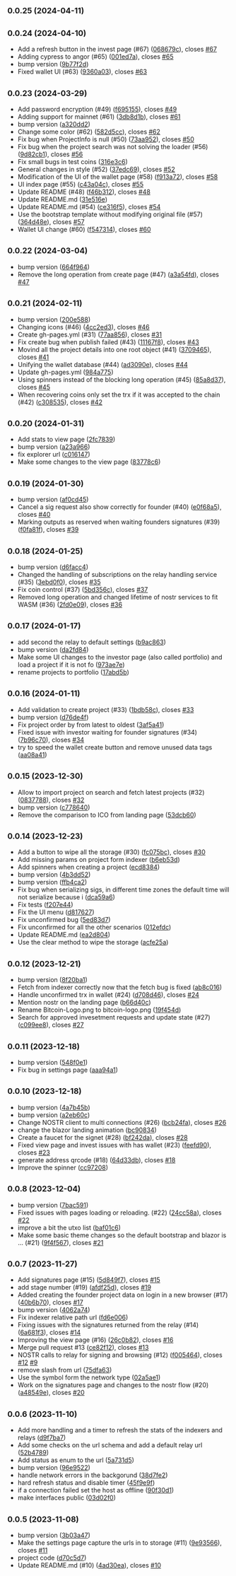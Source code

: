 ## <small>0.0.25 (2024-04-11)</small>




## <small>0.0.24 (2024-04-10)</small>

* Add a refresh button in the invest page (#67) ([068679c](https://github.com/block-core/angor/commit/068679c)), closes [#67](https://github.com/block-core/angor/issues/67)
* Adding cypress to angor (#65) ([001ed7a](https://github.com/block-core/angor/commit/001ed7a)), closes [#65](https://github.com/block-core/angor/issues/65)
* bump version ([9b77f2d](https://github.com/block-core/angor/commit/9b77f2d))
* Fixed wallet UI (#63) ([9360a03](https://github.com/block-core/angor/commit/9360a03)), closes [#63](https://github.com/block-core/angor/issues/63)



## <small>0.0.23 (2024-03-29)</small>

* Add password encryption (#49) ([f695155](https://github.com/block-core/angor/commit/f695155)), closes [#49](https://github.com/block-core/angor/issues/49)
* Adding support for mainnet (#61) ([3db8d1b](https://github.com/block-core/angor/commit/3db8d1b)), closes [#61](https://github.com/block-core/angor/issues/61)
* bump version ([a320dd2](https://github.com/block-core/angor/commit/a320dd2))
* Change some color (#62) ([582d5cc](https://github.com/block-core/angor/commit/582d5cc)), closes [#62](https://github.com/block-core/angor/issues/62)
* Fix bug when ProjectInfo is null (#50) ([73aa952](https://github.com/block-core/angor/commit/73aa952)), closes [#50](https://github.com/block-core/angor/issues/50)
* Fix bug when the project search was not solving the loader (#56) ([9d82cb1](https://github.com/block-core/angor/commit/9d82cb1)), closes [#56](https://github.com/block-core/angor/issues/56)
* Fix small bugs in test coins ([316e3c6](https://github.com/block-core/angor/commit/316e3c6))
* General changes in style (#52) ([37edc69](https://github.com/block-core/angor/commit/37edc69)), closes [#52](https://github.com/block-core/angor/issues/52)
* Modification of the UI of the wallet page (#58) ([f913a72](https://github.com/block-core/angor/commit/f913a72)), closes [#58](https://github.com/block-core/angor/issues/58)
* UI index page (#55) ([c43a04c](https://github.com/block-core/angor/commit/c43a04c)), closes [#55](https://github.com/block-core/angor/issues/55)
* Update README (#48) ([f46b312](https://github.com/block-core/angor/commit/f46b312)), closes [#48](https://github.com/block-core/angor/issues/48)
* Update README.md ([31e516e](https://github.com/block-core/angor/commit/31e516e))
* Update README.md (#54) ([ce316f5](https://github.com/block-core/angor/commit/ce316f5)), closes [#54](https://github.com/block-core/angor/issues/54)
* Use the bootstrap template without modifying original file (#57) ([364d48e](https://github.com/block-core/angor/commit/364d48e)), closes [#57](https://github.com/block-core/angor/issues/57)
* Wallet UI change (#60) ([f547314](https://github.com/block-core/angor/commit/f547314)), closes [#60](https://github.com/block-core/angor/issues/60)



## <small>0.0.22 (2024-03-04)</small>

* bump version ([664f964](https://github.com/block-core/angor/commit/664f964))
* Remove the long operation from create page  (#47) ([a3a54fd](https://github.com/block-core/angor/commit/a3a54fd)), closes [#47](https://github.com/block-core/angor/issues/47)



## <small>0.0.21 (2024-02-11)</small>

* bump version ([200e588](https://github.com/block-core/angor/commit/200e588))
* Changing icons (#46) ([4cc2ed3](https://github.com/block-core/angor/commit/4cc2ed3)), closes [#46](https://github.com/block-core/angor/issues/46)
* Create gh-pages.yml (#31) ([77aa856](https://github.com/block-core/angor/commit/77aa856)), closes [#31](https://github.com/block-core/angor/issues/31)
* Fix create bug when publish failed (#43) ([11167f8](https://github.com/block-core/angor/commit/11167f8)), closes [#43](https://github.com/block-core/angor/issues/43)
* Movind all the project details into one root object (#41) ([3709465](https://github.com/block-core/angor/commit/3709465)), closes [#41](https://github.com/block-core/angor/issues/41)
* Unifying the wallet database (#44) ([ad3090e](https://github.com/block-core/angor/commit/ad3090e)), closes [#44](https://github.com/block-core/angor/issues/44)
* Update gh-pages.yml ([984a775](https://github.com/block-core/angor/commit/984a775))
* Using spinners instead of the blocking long operation (#45) ([85a8d37](https://github.com/block-core/angor/commit/85a8d37)), closes [#45](https://github.com/block-core/angor/issues/45)
* When recovering coins only set the trx if it was accepted to the chain (#42) ([c308535](https://github.com/block-core/angor/commit/c308535)), closes [#42](https://github.com/block-core/angor/issues/42)



## <small>0.0.20 (2024-01-31)</small>

* Add stats to view page ([2fc7839](https://github.com/block-core/angor/commit/2fc7839))
* bump version ([a23a966](https://github.com/block-core/angor/commit/a23a966))
* fix explorer url ([c016147](https://github.com/block-core/angor/commit/c016147))
* Make some changes to the view page ([83778c6](https://github.com/block-core/angor/commit/83778c6))



## <small>0.0.19 (2024-01-30)</small>

* bump version ([af0cd45](https://github.com/block-core/angor/commit/af0cd45))
* Cancel a sig request also show correctly for founder (#40) ([e0f68a5](https://github.com/block-core/angor/commit/e0f68a5)), closes [#40](https://github.com/block-core/angor/issues/40)
* Marking outputs as reserved when waiting founders signatures (#39) ([f0fa81f](https://github.com/block-core/angor/commit/f0fa81f)), closes [#39](https://github.com/block-core/angor/issues/39)



## <small>0.0.18 (2024-01-25)</small>

* bump version ([d6facc4](https://github.com/block-core/angor/commit/d6facc4))
* Changed the handling of subscriptions on the relay handling service (#35) ([3ebd0f0](https://github.com/block-core/angor/commit/3ebd0f0)), closes [#35](https://github.com/block-core/angor/issues/35)
* Fix coin control (#37) ([5bd356c](https://github.com/block-core/angor/commit/5bd356c)), closes [#37](https://github.com/block-core/angor/issues/37)
* Removed long operation and changed lifetime of nostr services to fit WASM (#36) ([2fd0e09](https://github.com/block-core/angor/commit/2fd0e09)), closes [#36](https://github.com/block-core/angor/issues/36)



## <small>0.0.17 (2024-01-17)</small>

* add second the relay to default settings ([b9ac863](https://github.com/block-core/angor/commit/b9ac863))
* bump version ([da2fd84](https://github.com/block-core/angor/commit/da2fd84))
* Make some UI changes to the investor page (also called portfolio) and load a project if it is not fo ([973ae7e](https://github.com/block-core/angor/commit/973ae7e))
* rename projects to portfolio ([17abd5b](https://github.com/block-core/angor/commit/17abd5b))



## <small>0.0.16 (2024-01-11)</small>

* Add validation to create project (#33) ([1bdb58c](https://github.com/block-core/angor/commit/1bdb58c)), closes [#33](https://github.com/block-core/angor/issues/33)
* bump version ([d76de4f](https://github.com/block-core/angor/commit/d76de4f))
* Fix project order by from latest to oldest ([3af5a41](https://github.com/block-core/angor/commit/3af5a41))
* Fixed issue with investor waiting for founder signatures (#34) ([7b96c70](https://github.com/block-core/angor/commit/7b96c70)), closes [#34](https://github.com/block-core/angor/issues/34)
* try to speed the wallet create button and remove unused data tags ([aa08a41](https://github.com/block-core/angor/commit/aa08a41))



## <small>0.0.15 (2023-12-30)</small>

* Allow to import project on search and fetch latest projects (#32) ([0837788](https://github.com/block-core/angor/commit/0837788)), closes [#32](https://github.com/block-core/angor/issues/32)
* bump version ([c778640](https://github.com/block-core/angor/commit/c778640))
* Remove the comparison to ICO from landing page ([53dcb60](https://github.com/block-core/angor/commit/53dcb60))



## <small>0.0.14 (2023-12-23)</small>

* Add a button to wipe all the storage (#30) ([fc075bc](https://github.com/block-core/angor/commit/fc075bc)), closes [#30](https://github.com/block-core/angor/issues/30)
* Add missing params on project form indexer ([b6eb53d](https://github.com/block-core/angor/commit/b6eb53d))
* Add spinners when creating a project ([ecd8384](https://github.com/block-core/angor/commit/ecd8384))
* bump version ([4b3dd52](https://github.com/block-core/angor/commit/4b3dd52))
* bump version ([ffb4ca2](https://github.com/block-core/angor/commit/ffb4ca2))
* Fix bug when serializing sigs, in different time zones the default time will not serialize because i ([dca59a6](https://github.com/block-core/angor/commit/dca59a6))
* Fix tests ([f207e44](https://github.com/block-core/angor/commit/f207e44))
* Fix the UI menu ([d817627](https://github.com/block-core/angor/commit/d817627))
* Fix unconfirmed bug ([5ed83d7](https://github.com/block-core/angor/commit/5ed83d7))
* Fix unconfirmed for all the other scenarios ([012efdc](https://github.com/block-core/angor/commit/012efdc))
* Update README.md ([ea2d804](https://github.com/block-core/angor/commit/ea2d804))
* Use the clear method to wipe the storage ([acfe25a](https://github.com/block-core/angor/commit/acfe25a))



## <small>0.0.12 (2023-12-21)</small>

* bump version ([8f20ba1](https://github.com/block-core/angor/commit/8f20ba1))
* Fetch from indexer correctly now that the fetch bug is fixed ([ab8c016](https://github.com/block-core/angor/commit/ab8c016))
* Handle unconfirmed trx in wallet (#24) ([d708d46](https://github.com/block-core/angor/commit/d708d46)), closes [#24](https://github.com/block-core/angor/issues/24)
* Mention nostr on the landing page ([b66d40c](https://github.com/block-core/angor/commit/b66d40c))
* Rename Bitcoin-Logo.png to bitcoin-logo.png ([19f454d](https://github.com/block-core/angor/commit/19f454d))
* Search for approved invesetment requests and update state (#27) ([c099ee8](https://github.com/block-core/angor/commit/c099ee8)), closes [#27](https://github.com/block-core/angor/issues/27)



## <small>0.0.11 (2023-12-18)</small>

* bump version ([548f0e1](https://github.com/block-core/angor/commit/548f0e1))
* Fix bug in settings page ([aaa94a1](https://github.com/block-core/angor/commit/aaa94a1))



## <small>0.0.10 (2023-12-18)</small>

* bump version ([4a7b45b](https://github.com/block-core/angor/commit/4a7b45b))
* bump version ([a2eb60c](https://github.com/block-core/angor/commit/a2eb60c))
* Change NOSTR client to multi connections (#26) ([bcb24fa](https://github.com/block-core/angor/commit/bcb24fa)), closes [#26](https://github.com/block-core/angor/issues/26)
* change the blazor landing animation ([bc90834](https://github.com/block-core/angor/commit/bc90834))
* Create a faucet for the signet (#28) ([bf242da](https://github.com/block-core/angor/commit/bf242da)), closes [#28](https://github.com/block-core/angor/issues/28)
* Fixed view page and invest issues with has wallet (#23) ([feefd90](https://github.com/block-core/angor/commit/feefd90)), closes [#23](https://github.com/block-core/angor/issues/23)
* generate address qrcode (#18) ([64d33db](https://github.com/block-core/angor/commit/64d33db)), closes [#18](https://github.com/block-core/angor/issues/18)
* Improve the spinner ([cc97208](https://github.com/block-core/angor/commit/cc97208))



## <small>0.0.8 (2023-12-04)</small>

* bump version ([7bac591](https://github.com/block-core/angor/commit/7bac591))
* Fixed issues with pages loading or reloading. (#22) ([24cc58a](https://github.com/block-core/angor/commit/24cc58a)), closes [#22](https://github.com/block-core/angor/issues/22)
* improve a bit the utxo list ([baf01c6](https://github.com/block-core/angor/commit/baf01c6))
* Make some basic theme changes so the default bootstrap and blazor is … (#21) ([9f4f567](https://github.com/block-core/angor/commit/9f4f567)), closes [#21](https://github.com/block-core/angor/issues/21)



## <small>0.0.7 (2023-11-27)</small>

* Add signatures page (#15) ([5d849f7](https://github.com/block-core/angor/commit/5d849f7)), closes [#15](https://github.com/block-core/angor/issues/15)
* add stage number (#19) ([afdf25d](https://github.com/block-core/angor/commit/afdf25d)), closes [#19](https://github.com/block-core/angor/issues/19)
* Added creating the founder project data on login in a new browser (#17) ([40b6b70](https://github.com/block-core/angor/commit/40b6b70)), closes [#17](https://github.com/block-core/angor/issues/17)
* bump version ([4062a74](https://github.com/block-core/angor/commit/4062a74))
* Fix indexer relative path url ([fd6e006](https://github.com/block-core/angor/commit/fd6e006))
* Fixing issues with the signatures returned from the relay (#14) ([6a681f3](https://github.com/block-core/angor/commit/6a681f3)), closes [#14](https://github.com/block-core/angor/issues/14)
* Improving the view page (#16) ([26c0b82](https://github.com/block-core/angor/commit/26c0b82)), closes [#16](https://github.com/block-core/angor/issues/16)
* Merge pull request #13 ([ce82f12](https://github.com/block-core/angor/commit/ce82f12)), closes [#13](https://github.com/block-core/angor/issues/13)
* NOSTR calls to relay for signing and browsing (#12) ([f005464](https://github.com/block-core/angor/commit/f005464)), closes [#12](https://github.com/block-core/angor/issues/12) [#9](https://github.com/block-core/angor/issues/9)
* remove slash from url ([75dfa63](https://github.com/block-core/angor/commit/75dfa63))
* Use the symbol form the network type ([02a5ae1](https://github.com/block-core/angor/commit/02a5ae1))
* Work on the signatures page and changes to the nostr flow (#20) ([a48549e](https://github.com/block-core/angor/commit/a48549e)), closes [#20](https://github.com/block-core/angor/issues/20)



## <small>0.0.6 (2023-11-10)</small>

* Add more handling and a timer to refresh the stats of the indexers and relays ([d9f7ba7](https://github.com/block-core/angor/commit/d9f7ba7))
* Add some checks on the url schema and add a default relay url ([52b4789](https://github.com/block-core/angor/commit/52b4789))
* Add status as enum to the url ([5a731d5](https://github.com/block-core/angor/commit/5a731d5))
* bump version ([96e9522](https://github.com/block-core/angor/commit/96e9522))
* handle network errors in the backgorund ([38d7fe2](https://github.com/block-core/angor/commit/38d7fe2))
* hard refresh status and disable timer ([45f9e9f](https://github.com/block-core/angor/commit/45f9e9f))
* if a connection failed set the host as offline ([90f30d1](https://github.com/block-core/angor/commit/90f30d1))
* make interfaces public ([03d02f0](https://github.com/block-core/angor/commit/03d02f0))



## <small>0.0.5 (2023-11-08)</small>

* bump version ([3b03a47](https://github.com/block-core/angor/commit/3b03a47))
* Make the settings page capture the urls in to storage (#11) ([9e93566](https://github.com/block-core/angor/commit/9e93566)), closes [#11](https://github.com/block-core/angor/issues/11)
* project code ([d70c5d7](https://github.com/block-core/angor/commit/d70c5d7))
* Update README.md (#10) ([4ad30ea](https://github.com/block-core/angor/commit/4ad30ea)), closes [#10](https://github.com/block-core/angor/issues/10)



